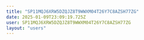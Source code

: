 ```yaml
---
title: "SP11MQJ6XRW5DZQJZ8T9WWXM04T26Y7C8AZSH77ZG"
date: 2025-01-09T23:09:19.725Z
user: SP11MQJ6XRW5DZQJZ8T9WWXM04T26Y7C8AZSH77ZG
layout: "users"
---
```

    